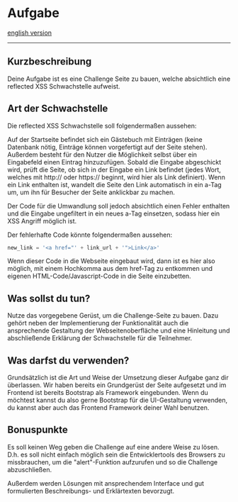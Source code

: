 # Aufgabe
[english version](README_en.md)

---

## Kurzbeschreibung

Deine Aufgabe ist es eine Challenge Seite zu bauen, welche absichtlich eine reflected XSS Schwachstelle aufweist.

## Art der Schwachstelle

Die reflected XSS Schwachstelle soll folgendermaßen aussehen:

Auf der Startseite befindet sich ein Gästebuch mit Einträgen (keine Datenbank nötig, Einträge können vorgefertigt auf der Seite stehen). Außerdem besteht für den Nutzer die Möglichkeit selbst über ein Eingabefeld einen Eintrag hinzuzufügen. Sobald die Eingabe abgeschickt wird, prüft die Seite, ob sich in der Eingabe ein Link befindet (jedes Wort, welches mit http:// oder https:// beginnt, wird hier als Link definiert). Wenn ein Link enthalten ist, wandelt die Seite den Link automatisch in ein a-Tag um, um ihn für Besucher der Seite anklickbar zu machen. 

Der Code für die Umwandlung soll jedoch absichtlich einen Fehler enthalten und die Eingabe ungefiltert in ein neues a-Tag einsetzen, sodass hier ein XSS Angriff möglich ist.

Der fehlerhafte Code könnte folgendermaßen aussehen:

```javascript
new_link = '<a href="' + link_url + '">Link</a>'
```

Wenn dieser Code in die Webseite eingebaut wird, dann ist es hier also möglich, mit einem Hochkomma aus dem href-Tag zu entkommen und eigenen HTML-Code/Javascript-Code in die Seite einzubetten.

## Was sollst du tun?

Nutze das vorgegebene Gerüst, um die Challenge-Seite zu bauen. Dazu gehört neben der Implementierung der Funktionalität auch die ansprechende Gestaltung der Webseitenoberfläche und eine Hinleitung und abschließende Erklärung der Schwachstelle für die Teilnehmer.

## Was darfst du verwenden?

Grundsätzlich ist die Art und Weise der Umsetzung dieser Aufgabe ganz dir überlassen. Wir haben bereits ein Grundgerüst der Seite aufgesetzt und im Frontend ist bereits Bootstrap als Framework eingebunden. Wenn du möchtest kannst du also gerne Bootstrap für die UI-Gestaltung verwenden, du kannst aber auch das Frontend Framework deiner Wahl benutzen. 

## Bonuspunkte

Es soll keinen Weg geben die Challenge auf eine andere Weise zu lösen. D.h. es soll nicht einfach möglich sein die Entwicklertools des Browsers zu missbrauchen, um die "alert"-Funktion aufzurufen und so die Challenge abzuschließen.

Außerdem werden Lösungen mit ansprechendem Interface und gut formulierten Beschreibungs- und Erklärtexten bevorzugt.